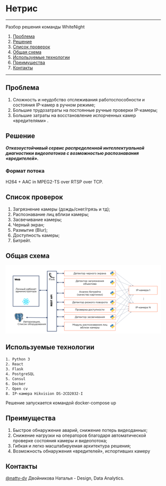 # Нетрис
---
Разбор решения команды WhiteNight

1. [Проблема](https://github.com/natty-dv/Rostelecom/blob/master/netris.md#проблема) <br/>
2. [Решение](https://github.com/natty-dv/Rostelecom/blob/master/netris.md#решение) <br/>
3. [Список проверок](https://github.com/natty-dv/Rostelecom/blob/master/netris.md#список-проверок) <br/>
4. [Общая схема](https://github.com/natty-dv/Rostelecom/blob/master/netris.md#общая-схема) <br/>
5. [Используемые технологии](https://github.com/natty-dv/Rostelecom/blob/master/netris.md#используемые-технологии) <br/>
6. [Преимущества](https://github.com/natty-dv/Rostelecom/blob/master/netris.md#преимущества) <br/>
7. [Контакты](https://github.com/natty-dv/Rostelecom/blob/master/netris.md#контакты)
---
## Проблема
1. Сложность и неудобство отслеживания работоспособности и состояния IP-камер в ручном режиме;
2. Большие трудозатраты на постоянные ручные проверки IP-камеры;
3. Большие затраты на восстановление испорченных камер «вредителями» .

## Решение
***Отказоустойчивый сервис распределенной интеллектуальной диагностики видеопотоков с возможностью распознавания «вредителей».***

### Формат потока
H264 + AAC in MPEG2-TS over RTSP over TCP.

## Список проверок
1. Загрязнение камеры (дождь/снег/грязь и тд);
2. Распознавание лиц вблизи камеры;
3. Засвечивание камеры;
4. Черный экран;
5. Размытие (Blur);
6. Доступность камеры;
7. Битрейт.

## Общая схема
<img src="Схема Нетрис 2.png">

## Используемые технологии

```
1. Python 3
2. React
3. Flask
4. PostgreSQL
5. Consul
6. Docker
7. Open cv
8. IP-камера Hikvision DS-2CD2032-I
```

Решение запускается командой docker-compose up

## Преимущества

1. Быстрое обнаружение аварий, снижение потерь видеоданных; 
2. Снижение нагрузки на операторов благодаря автоматической проверке состояния камеры и видеопотока;
3. Гибкая и легко масштабируемая архитектура решения;  
4. Возможность обнаружения «вредителей», испортивших камеру

## Контакты
[@natty-dv](https://github.com/natty-dv) Двойникова Наталья - Design, Data Analytics.

